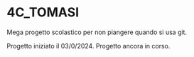 # 4C_TOMASI
Mega progetto scolastico per non piangere quando si usa git.

Progetto iniziato il 03/0/2024.
Progetto ancora in corso.
